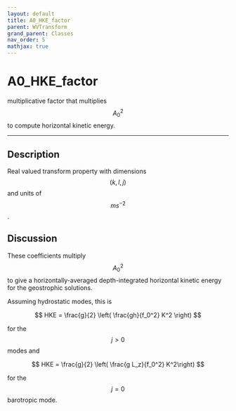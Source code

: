 ```yaml
---
layout: default
title: A0_HKE_factor
parent: WVTransform
grand_parent: Classes
nav_order: 5
mathjax: true
---
```


#  A0_HKE_factor

multiplicative factor that multiplies $$A_0^2$$ to compute horizontal kinetic energy.


---

## Description
Real valued transform property with dimensions $$(k,l,j)$$ and units of $$m s^{-2}$$.

## Discussion

These coefficients multiply $$A_0^2$$ to give a horizontally-averaged depth-integrated horizontal kinetic energy for the geostrophic solutions.

Assuming hydrostatic modes, this is

$$
HKE = \frac{g}{2} \left( \frac{gh}{f_0^2} K^2 \right)
$$ 

for the $$j>0$$ modes and

$$
HKE = \frac{g}{2} \left( \frac{g L_z}{f_0^2} K^2\right)
$$ 

for the $$j=0$$ barotropic mode.

